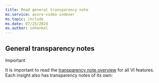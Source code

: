```yaml
---
title: Read general transparency note
ms.service: azure-video-indexer
ms.topic: include
ms.date: 07/25/2024
ms.author: inhenkel
---
```


## General transparency notes

> [!IMPORTANT]
> It is important to read the [transparency note overview](/legal/azure-video-indexer/transparency-note?context=/azure/azure-video-indexer/context/context) for all VI features. Each insight also has transparency notes of its own: 
